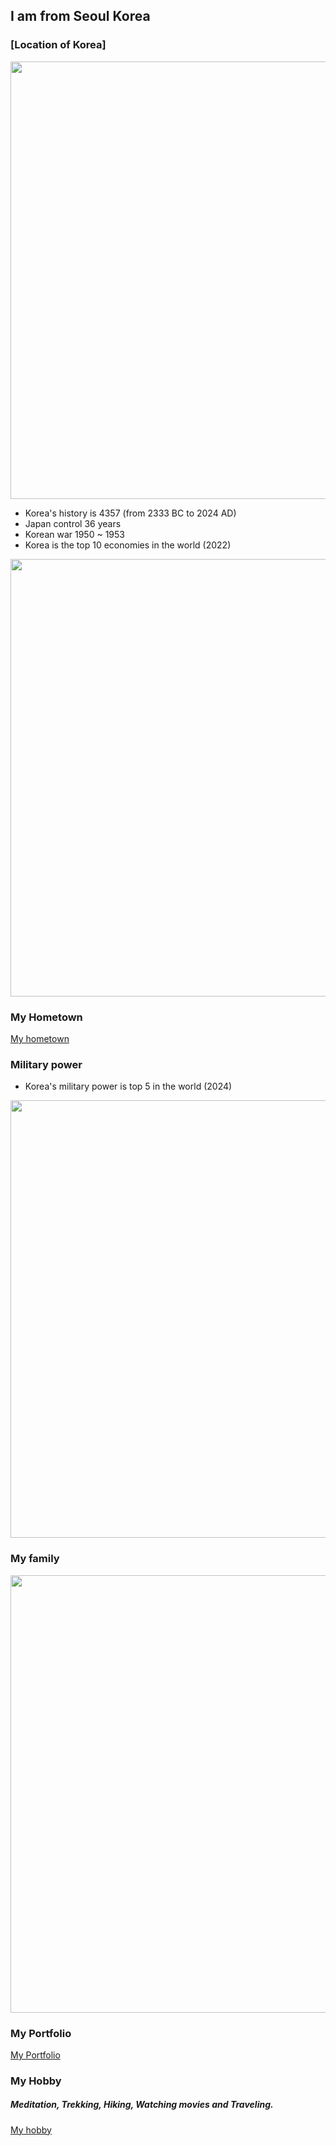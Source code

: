 
## I am from Seoul Korea
### [Location of Korea]
<img src="https://wsjung0516.github.io/ESL_presentation/images/Korea_map.png" width="1200" height="700">

- Korea's history is 4357 (from 2333 BC to 2024 AD)
- Japan control 36 years
- Korean war 1950 ~ 1953
- Korea is the top 10 economies in the world (2022)



<img src="https://wsjung0516.github.io/ESL_presentation/images/Korean_flag2.jpg" width="1200" height="700">

### My Hometown
[My hometown](https://www.youtube.com/watch?v=ckfOIEx8yqU)

### Military power
- Korea's military power is top 5 in the world (2024)
<img src="https://wsjung0516.github.io/ESL_presentation/images/military_power.png" width="1200" height="700">


### My family
<img src="https://wsjung0516.github.io/ESL_presentation/images/family1.png" width="1200" height="700">

### My Portfolio
[My Portfolio](https://wsjung0516.github.io/homepage/)

### My Hobby
##### Meditation, Trekking, Hiking, Watching movies and Traveling.
[My hobby](https://www.youtube.com/watch?v=gyiJvOLZ1oI)

